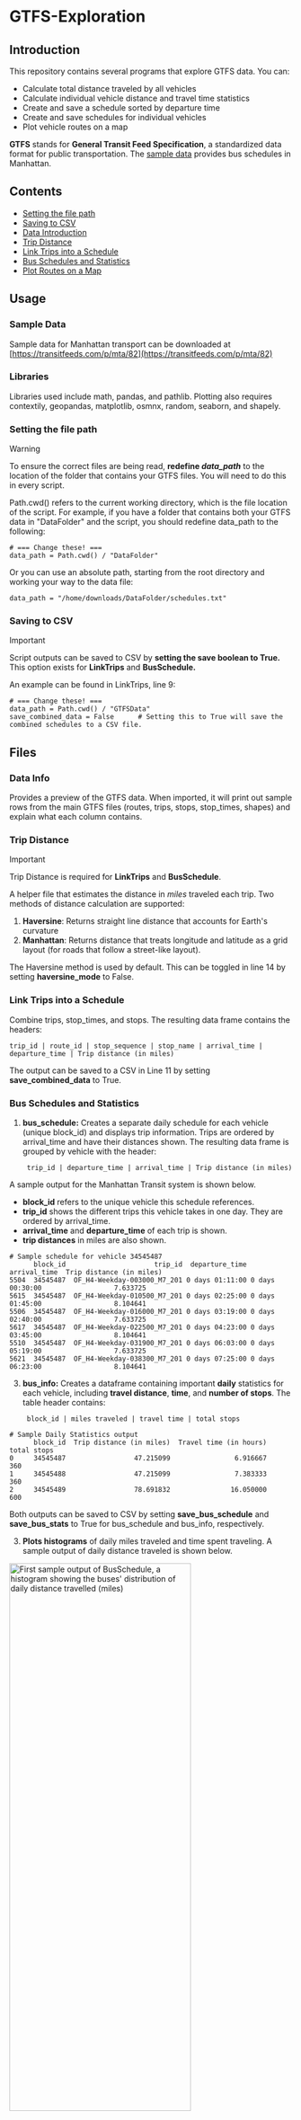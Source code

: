 # GTFS-Exploration
## Introduction
This repository contains several programs that explore GTFS data. 
You can:
- Calculate total distance traveled by all vehicles
- Calculate individual vehicle distance and travel time statistics
- Create and save a schedule sorted by departure time
- Create and save schedules for individual vehicles
- Plot vehicle routes on a map

**GTFS** stands for **General Transit Feed Specification**, a standardized data format for public transportation. The [sample data](https://transitfeeds.com/p/mta/82) provides bus schedules in Manhattan.

## Contents
- [Setting the file path](#Setting-the-file-path)
- [Saving to CSV](#Saving-to-CSV)
- [Data Introduction](#Data-Info)
- [Trip Distance](#Trip-Distance)
- [Link Trips into a Schedule](#Link-Trips-into-a-Schedule)
- [Bus Schedules and Statistics](#Bus-Schedules-and-Statistics)
- [Plot Routes on a Map](#Plot-Routes-on-a-Map)

  
## Usage
### Sample Data
Sample data for Manhattan transport can be downloaded at [https://transitfeeds.com/p/mta/82](https://transitfeeds.com/p/mta/82)

### Libraries
Libraries used include math, pandas, and pathlib. Plotting also requires contextily, geopandas, matplotlib, osmnx, random, seaborn, and shapely.

### Setting the file path
> [!WARNING]
> To ensure the correct files are being read, **redefine _data_path_** to the location of the folder that contains your GTFS files. You will need to do this in every script.

Path.cwd() refers to the current working directory, which is the file location of the script.
For example, if you have a folder that contains both your GTFS data in "DataFolder" and the script, you should redefine data_path to the following:
```
# === Change these! ===
data_path = Path.cwd() / "DataFolder"
```

Or you can use an absolute path, starting from the root directory and working your way to the data file:
```
data_path = "/home/downloads/DataFolder/schedules.txt"
```

### Saving to CSV
> [!IMPORTANT]
> Script outputs can be saved to CSV by **setting the save boolean to True.**
> This option exists for **LinkTrips** and **BusSchedule.** 

An example can be found in LinkTrips, line 9:
```
# === Change these! ===
data_path = Path.cwd() / "GTFSData"
save_combined_data = False      # Setting this to True will save the combined schedules to a CSV file.
```

## Files
### Data Info
Provides a preview of the GTFS data.
When imported, it will print out sample rows from the main GTFS files (routes, trips, stops, stop_times, shapes) and explain what each column contains.

### Trip Distance
> [!IMPORTANT]
> Trip Distance is required for **LinkTrips** and **BusSchedule**.

A helper file that estimates the distance in _miles_ traveled each trip. 
Two methods of distance calculation are supported:
1. **Haversine**: Returns straight line distance that accounts for Earth's curvature
2. **Manhattan**: Returns distance that treats longitude and latitude as a grid layout (for roads that follow a street-like layout).

The Haversine method is used by default. This can be toggled in line 14 by setting **haversine_mode** to False.

### Link Trips into a Schedule
Combine trips, stop_times, and stops. The resulting data frame contains the headers:

    trip_id | route_id | stop_sequence | stop_name | arrival_time | departure_time | Trip distance (in miles)

The output can be saved to a CSV in Line 11 by setting **save_combined_data** to True.

### Bus Schedules and Statistics
1. **bus_schedule:** Creates a separate daily schedule for each vehicle (unique block_id) and displays trip information. Trips are ordered by arrival_time and have their distances shown. The resulting data frame is grouped by vehicle with the header:

        trip_id | departure_time | arrival_time | Trip distance (in miles)

A sample output for the Manhattan Transit system is shown below. 
- **block_id** refers to the unique vehicle this schedule references.
- **trip_id** shows the different trips this vehicle takes in one day. They are ordered by arrival_time.
- **arrival_time** and **departure_time** of each trip is shown.
- **trip distances** in miles are also shown.
```
# Sample schedule for vehicle 34545487
      block_id                      trip_id  departure_time    arrival_time  Trip distance (in miles)
5504  34545487  OF_H4-Weekday-003000_M7_201 0 days 01:11:00 0 days 00:30:00                  7.633725
5615  34545487  OF_H4-Weekday-010500_M7_201 0 days 02:25:00 0 days 01:45:00                  8.104641
5506  34545487  OF_H4-Weekday-016000_M7_201 0 days 03:19:00 0 days 02:40:00                  7.633725
5617  34545487  OF_H4-Weekday-022500_M7_201 0 days 04:23:00 0 days 03:45:00                  8.104641
5510  34545487  OF_H4-Weekday-031900_M7_201 0 days 06:03:00 0 days 05:19:00                  7.633725
5621  34545487  OF_H4-Weekday-038300_M7_201 0 days 07:25:00 0 days 06:23:00                  8.104641
```

3. **bus_info:** Creates a dataframe containing important **daily** statistics for each vehicle, including **travel distance**, **time**, and **number of stops**. The table header contains:

        block_id | miles traveled | travel time | total stops
```
# Sample Daily Statistics output
      block_id  Trip distance (in miles)  Travel time (in hours)  total stops
0     34545487                 47.215099                6.916667          360
1     34545488                 47.215099                7.383333          360
2     34545489                 78.691832               16.050000          600
```
   

Both outputs can be saved to CSV by setting **save_bus_schedule** and **save_bus_stats** to True for bus_schedule and bus_info, respectively.

3. **Plots histograms** of daily miles traveled and time spent traveling. A sample output of daily distance traveled is shown below. 
<img src="https://github.com/user-attachments/assets/494d6182-d05c-427a-a2b8-c1a78d77d9c1" alt = "First sample output of BusSchedule, a histogram showing the buses' distribution of daily distance travelled (miles)" width=80% height=50%>

### Plot Routes on a Map
Creates two plots to visualize GTFS data overlaying the geopandas map.
1. Dot plot of stops in stops.txt
2. Map containing routes plotted in random colors. You can choose to plot all routes in routes.txt or specify one route to plot.

**User options**
- Set **city** to the location of your GTFS data. This variable determines the base map of the plotted routes.
- If plotting one route only, set **one_route** to that route's name.
```
city = "Manhattan"    # Line 13
one_route = "M3"
```

#### Sample plot of Manhattan Transit System

<img src="https://github.com/user-attachments/assets/c13d672f-c4d5-456e-8959-d7a2467392ea" alt = "Sample output of RouteMap, showing a map of the city of Manhattan with randomly colored routes overlaying it." width=65% height=80%>
